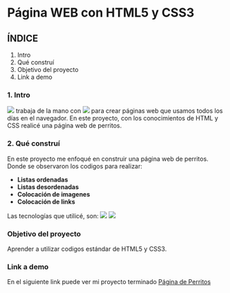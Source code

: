 # Página WEB con HTML5 y CSS3

## ÍNDICE
1. Intro
2. Qué construí
3. Objetivo del proyecto
4. Link a demo

### 1. Intro
<img src="https://img.shields.io/badge/HTML5-E34F26?style=for-the-badge&logo=html5&logoColor=white" /> trabaja de la mano con <img src="https://img.shields.io/badge/CSS3-1572B6?style=for-the-badge&logo=css3&logoColor=white" /> para crear páginas web que usamos todos los días en el navegador. En este proyecto, con los conocimientos de HTML y CSS realicé una página web de perritos.

### 2. Qué construí
En este proyecto me enfoqué en construir una página web de perritos.
Donde se observaron los codigos para realizar:
- **Listas ordenadas**
- **Listas desordenadas**
- **Colocación de imagenes**
- **Colocación de links**

Las tecnologías que utilicé, son:
<img src="https://img.shields.io/badge/HTML5-E34F26?style=for-the-badge&logo=html5&logoColor=white" />
<img src="https://img.shields.io/badge/CSS3-1572B6?style=for-the-badge&logo=css3&logoColor=white" />

### Objetivo del proyecto
Aprender a utilizar codigos estándar de HTML5 y CSS3.

### Link a demo
En el siguiente link puede ver mi proyecto terminado [Página de Perritos](https://paginaweb-chi-seven.vercel.app/)

